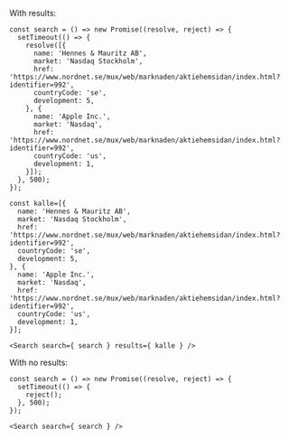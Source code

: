 With results:

    const search = () => new Promise((resolve, reject) => {
      setTimeout(() => {
        resolve([{
          name: 'Hennes & Mauritz AB',
          market: 'Nasdaq Stockholm',
          href: 'https://www.nordnet.se/mux/web/marknaden/aktiehemsidan/index.html?identifier=992',
          countryCode: 'se',
          development: 5,
        }, {
          name: 'Apple Inc.',
          market: 'Nasdaq',
          href: 'https://www.nordnet.se/mux/web/marknaden/aktiehemsidan/index.html?identifier=992',
          countryCode: 'us',
          development: 1,
        }]);
      }, 500);
    });

    const kalle=[{
      name: 'Hennes & Mauritz AB',
      market: 'Nasdaq Stockholm',
      href: 'https://www.nordnet.se/mux/web/marknaden/aktiehemsidan/index.html?identifier=992',
      countryCode: 'se',
      development: 5,
    }, {
      name: 'Apple Inc.',
      market: 'Nasdaq',
      href: 'https://www.nordnet.se/mux/web/marknaden/aktiehemsidan/index.html?identifier=992',
      countryCode: 'us',
      development: 1,
    }];

    <Search search={ search } results={ kalle } />

With no results:

    const search = () => new Promise((resolve, reject) => {
      setTimeout(() => {
        reject();
      }, 500);
    });

    <Search search={ search } />
